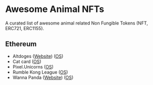# Awesome Animal NFTs

A curated list of awesome animal related Non Fungible Tokens (NFT, ERC721, ERC1155).

## Ethereum

* Altdoges ([Website](https://www.altdoges.com/)) ([OS](https://opensea.io/collection/altdoges))
* Cat card ([OS](https://opensea.io/collection/cat-card))
* Pixel.Unicorns ([OS](https://opensea.io/collection/pixel-unicorns-))
* Rumble Kong League ([OS](https://opensea.io/collection/rumble-kong-league))
* Wanna Panda ([Website](https://wannapanda.com/)) ([OS](https://opensea.io/collection/wannapandaofficial))
